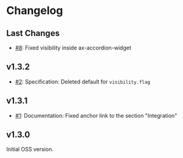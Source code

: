 # Changelog

## Last Changes

- [#8](https://github.com/LaxarJS/ax-show-hide-widget/issues/8): Fixed visibility inside ax-accordion-widget


## v1.3.2

- [#2](https://github.com/LaxarJS/ax-show-hide-widget/issues/2): Specification: Deleted default for `visibility.flag`


## v1.3.1

- [#1](https://github.com/LaxarJS/ax-show-hide-widget/issues/1): Documentation: Fixed anchor link to the section "Integration"


## v1.3.0

Initial OSS version.
